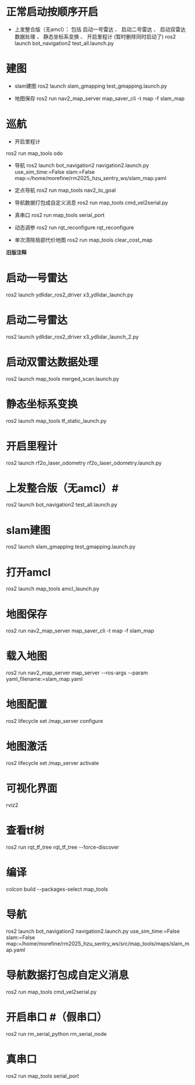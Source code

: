 # 正常启动按顺序开启
- 上发整合版（无amcl）： 包括 启动一号雷达 、 启动二号雷达 、 启动双雷达数据处理 、 静态坐标系变换 、 开启里程计 (暂时删除同时启动了)
ros2 launch bot_navigation2 test_all.launch.py


# 建图
- slam建图 
ros2 launch slam_gmapping test_gmapping.launch.py 

- 地图保存 
ros2 run nav2_map_server map_saver_cli -t map -f slam_map
<!-- ros2 run nav2_map_server map_saver_cli -t map -f slam_map --free_threshold 64 --occupied_threshold 165 --image_format pgm -->

# 巡航

- 开启里程计 
<!-- ros2 launch rf2o_laser_odometry rf2o_laser_odometry.launch.py -->
ros2 run map_tools odo

- 导航 
ros2 launch bot_navigation2 navigation2.launch.py use_sim_time:=False slam:=False map:=/home/morefine/rm2025_hzu_sentry_ws/slam_map.yaml

- 定点导航
ros2 run map_tools nav2_to_goal 

- 导航数据打包成自定义消息 
ros2 run map_tools cmd_vel2serial.py

- 真串口
ros2 run map_tools serial_port 

- 动态调参
ros2 run rqt_reconfigure rqt_reconfigure

- 单次清除局部代价地图
ros2 run map_tools clear_cost_map 


**旧版注释**

# 启动一号雷达 #
ros2 launch ydlidar_ros2_driver x3_ydlidar_launch.py

# 启动二号雷达 #
ros2 launch ydlidar_ros2_driver x3_ydlidar_launch_2.py

# 启动双雷达数据处理 #
ros2 launch map_tools merged_scan.launch.py

# 静态坐标系变换 #
ros2 launch map_tools tf_static_launch.py

# 开启里程计 #
ros2 launch rf2o_laser_odometry rf2o_laser_odometry.launch.py

# 上发整合版（无amcl）#
ros2 launch bot_navigation2 test_all.launch.py

# slam建图 #
ros2 launch slam_gmapping test_gmapping.launch.py 

# 打开amcl #
ros2 launch map_tools amcl_launch.py

# 地图保存 #
ros2 run nav2_map_server map_saver_cli -t map -f slam_map
<!-- ros2 run nav2_map_server map_saver_cli -t map -f slam_map --free_threshold 64 --occupied_threshold 165 --image_format pgm -->


# 载入地图 #
ros2 run nav2_map_server map_server --ros-args --param yaml_filename:=slam_map.yaml

# 地图配置 #
ros2 lifecycle set /map_server configure

# 地图激活 #
ros2 lifecycle set /map_server activate

# 可视化界面 #
rviz2

# 查看tf树 #
ros2 run rqt_tf_tree rqt_tf_tree --force-discover

# 编译 #
colcon build --packages-select map_tools
<!-- colcon build -->

# 导航 #
ros2 launch bot_navigation2 navigation2.launch.py use_sim_time:=False slam:=False map:=/home/morefine/rm2025_hzu_sentry_ws/src/map_tools/maps/slam_map.yaml

# 导航数据打包成自定义消息 #
ros2 run map_tools cmd_vel2serial.py

# 开启串口 #（假串口）
ros2 run rm_serial_python rm_serial_node 

# 真串口
ros2 run map_tools serial_port 

